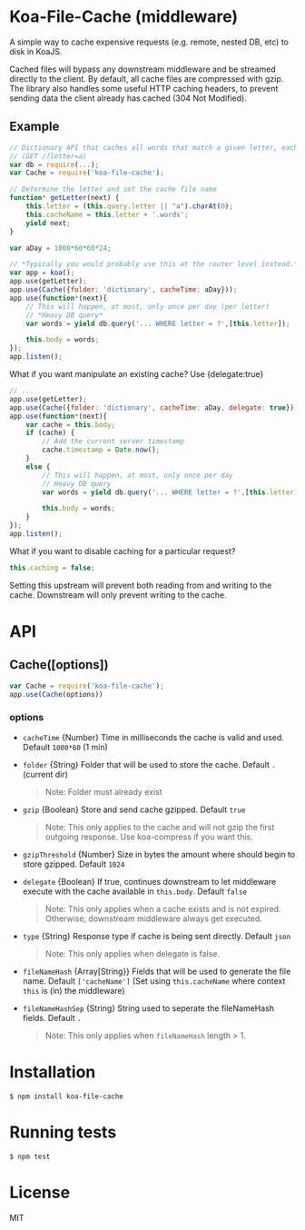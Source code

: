 # Koa-File-Cache (middleware)

A simple way to cache expensive requests (e.g. remote, nested DB, etc) to disk in KoaJS.


Cached files will bypass any downstream middleware and be streamed directly to the client. By default, all cache files are compressed with gzip. The library also handles some useful HTTP caching headers, to prevent sending data the client already has cached (304 Not Modified).

## Example

```js
// Dictionary API that caches all words that match a given letter, each day
// (GET /?letter=a)
var db = require(...);
var Cache = require('koa-file-cache');

// Determine the letter and set the cache file name
function* getLetter(next) {
    this.letter = (this.query.letter || "a").charAt(0);
    this.cacheName = this.letter + '.words';
    yield next;
}

var aDay = 1000*60*60*24;

// *Typically you would probably use this at the router level instead.*
var app = koa();
app.use(getLetter);
app.use(Cache({folder: 'dictionary', cacheTime: aDay}));
app.use(function*(next){
    // This will happen, at most, only once per day (per letter)
    // *Heavy DB query*
    var words = yield db.query('... WHERE letter = ?',[this.letter]);

    this.body = words;
});
app.listen();
```

What if you want manipulate an existing cache? Use {delegate:true}

```js
// ...
app.use(getLetter);
app.use(Cache({folder: 'dictionary', cacheTime: aDay, delegate: true}));
app.use(function*(next){
    var cache = this.body;
    if (cache) {
        // Add the current server timestamp
        cache.timestamp = Date.now();
    }
    else {
        // This will happen, at most, only once per day
        // Heavy DB query
        var words = yield db.query('... WHERE letter = ?',[this.letter]);

        this.body = words;
    }
});
app.listen();
```

What if you want to disable caching for a particular request?

```js
this.caching = false;
```

Setting this upstream will prevent both reading from and writing to the cache. Downstream will only prevent writing to the cache.



# API
## Cache([options])

```js
var Cache = require('koa-file-cache');
app.use(Cache(options))
```

### options

- `cacheTime` {Number} Time in milliseconds the cache is valid and used. Default `1000*60` (1 min)
- `folder` {String} Folder that will be used to store the cache. Default `.` (current dir)

    > Note: Folder must already exist
- `gzip` {Boolean} Store and send cache gzipped. Default `true`

    > Note: This only applies to the cache and will not gzip the first outgoing response. Use koa-compress if you want this.
- `gzipThreshold` {Number} Size in bytes the amount where should begin to store gzipped. Default `1024`
- `delegate` {Boolean} If true, continues downstream to let middleware execute with the cache available in `this.body`. Default `false`
    
    > Note: This only applies when a cache exists and is not expired. Otherwise, downstream middleware always get executed.
- `type` {String} Response type if cache is being sent directly. Default `json`
    
    > Note: This only applies when delegate is false.
- `fileNameHash` {Array[String}} Fields that will be used to generate the file name. Default `['cacheName']` (Set using `this.cacheName` where context `this` is (in) the middleware)
- `fileNameHashSep` {String} String used to seperate the fileNameHash fields. Default `.`
    
    > Note: This only applies when `fileNameHash` length > 1.

# Installation

```
$ npm install koa-file-cache
```

# Running tests

```
$ npm test
```


# License

MIT